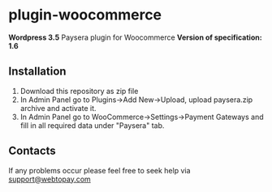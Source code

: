 plugin-woocommerce
==================

**Wordpress 3.5**
Paysera plugin for Woocommerce
**Version of specification: 1.6**

Installation
------------

1. Download this repository as zip file
2. In Admin Panel go to Plugins->Add New->Upload, upload paysera.zip archive and activate it.
3. In Admin Panel go to WooCommerce->Settings->Payment Gateways and fill in all required data under "Paysera" tab.

Contacts
--------

If any problems occur please feel free to seek help via support@webtopay.com
